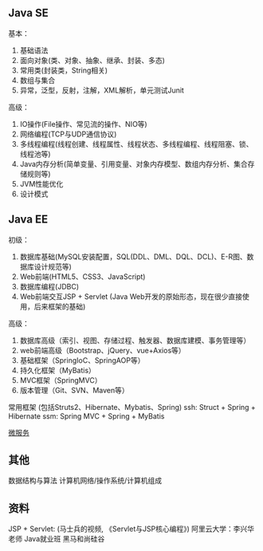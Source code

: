 
## Java SE
基本：
1. 基础语法 
2. 面向对象(类、对象、抽象、继承、封装、多态)
3. 常用类(封装类，String相关)
4. 数组与集合
5. 异常，泛型，反射，注解，XML解析，单元测试Junit

高级：
1. IO操作(File操作、常见流的操作、NIO等)
2. 网络编程(TCP与UDP通信协议)
3. 多线程编程(线程创建、线程属性、线程状态、多线程编程、线程阻塞、锁、线程池等)
4. Java内存分析(简单变量、引用变量、对象内存模型、数组内存分析、集合存储规则等)
5. JVM性能优化
6. 设计模式

## Java EE
初级：
1. 数据库基础(MySQL安装配置，SQL(DDL、DML、DQL、DCL)、E-R图、数据库设计规范等)
2. Web前端(HTML5、CSS3、JavaScript)
3. 数据库编程(JDBC)
4. Web前端交互JSP + Servlet (Java Web开发的原始形态，现在很少直接使用，后来框架的基础)

高级：
1. 数据库高级（索引、视图、存储过程、触发器、数据库建模、事务管理等）
2. web前端高级（Bootstrap、jQuery、vue+Axios等）
3. 基础框架（SpringIoC、SpringAOP等）
4. 持久化框架（MyBatis）
5. MVC框架（SpringMVC）
6. 版本管理（Git、SVN、Maven等）

常用框架
(包括Struts2、Hibernate、Mybatis、Spring)
ssh: Struct + Spring + Hibernate
ssm: Spring MVC + Spring + MyBatis

[微服务](https://www.zhihu.com/question/266199665/answer/660695609?hb_wx_block=0&utm_source=wechat_session&utm_medium=social&utm_oi=616675994170560512)

## 其他
数据结构与算法
计算机网络/操作系统/计算机组成

## 资料
JSP + Servlet:
(马士兵的视频, 《Servlet与JSP核心编程》)
阿里云大学：李兴华老师 Java就业班
黑马和尚硅谷


